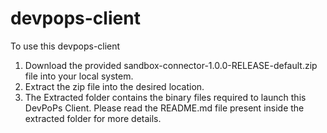 # devpops-client

To use this devpops-client 

1. Download the provided sandbox-connector-1.0.0-RELEASE-default.zip file into your local system. 
2. Extract the zip file into the desired location.  
3. The Extracted folder contains the binary files required to launch this DevPoPs Client. Please read the README.md file present inside the extracted folder for more details. 
